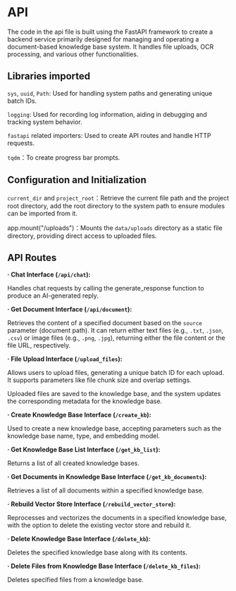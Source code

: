 # API

The code in the api file is built using the FastAPI framework to create a backend service primarily designed for managing and operating a document-based knowledge base system. It handles file uploads, OCR processing, and various other functionalities.

## Libraries imported

`sys`, `uuid`, `Path`: Used for handling system paths and generating unique batch IDs.

`logging`: Used for recording log information, aiding in debugging and tracking system behavior.

`fastapi` related importers: Used to create API routes and handle HTTP requests.

`tqdm`：To create progress bar prompts.

## Configuration and Initialization

`current_dir` and `project_root`：Retrieve the current file path and the project root directory, add the root directory to the system path to ensure modules can be imported from it.

app.mount("/uploads")：Mounts the `data/uploads` directory as a static file directory, providing direct access to uploaded files.

## API Routes

**· Chat Interface (`/api/chat`):**

Handles chat requests by calling the generate_response function to produce an AI-generated reply.

**· Get Document Interface (`/api/document`):**

Retrieves the content of a specified document based on the `source` parameter (document path). It can return either text files (e.g., `.txt`, `.json`, `.csv`) or image files (e.g., `.png`, `.jpg`), returning either the file content or the file URL, respectively.

**· File Upload Interface (`/upload_files`):**

Allows users to upload files, generating a unique batch ID for each upload. It supports parameters like file chunk size and overlap settings.

Uploaded files are saved to the knowledge base, and the system updates the corresponding metadata for the knowledge base.

**· Create Knowledge Base Interface (`/create_kb`):**

Used to create a new knowledge base, accepting parameters such as the knowledge base name, type, and embedding model.

**· Get Knowledge Base List Interface (`/get_kb_list`):**

Returns a list of all created knowledge bases.

**· Get Documents in Knowledge Base Interface (`/get_kb_documents`):**

Retrieves a list of all documents within a specified knowledge base.

**· Rebuild Vector Store Interface (`/rebuild_vector_store`):**

Reprocesses and vectorizes the documents in a specified knowledge base, with the option to delete the existing vector store and rebuild it.

**· Delete Knowledge Base Interface (`/delete_kb`):**

Deletes the specified knowledge base along with its contents.

**· Delete Files from Knowledge Base Interface (`/delete_kb_files`):**

Deletes specified files from a knowledge base.

